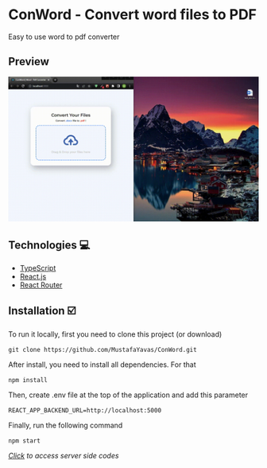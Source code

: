 # ConWord - Convert word files to PDF

Easy to use word to pdf converter

## Preview

![preview](preview/project_preview.gif)

## Technologies :computer:

- [TypeScript](https://www.typescriptlang.org/)
- [React.js](https://reactjs.org/)
- [React Router](https://reactrouter.com/)

## Installation :ballot_box_with_check:

To run it locally, first you need to clone this project (or download)

```
git clone https://github.com/MustafaYavas/ConWord.git
```

After install, you need to install all dependencies. For that

```
npm install
```

Then, create .env file at the top of the application and add this parameter

```
REACT_APP_BACKEND_URL=http://localhost:5000
```

Finally, run the following command

```
npm start
```

_[Click](https://github.com/MustafaYavas/ConWord-server) to access server side codes_
